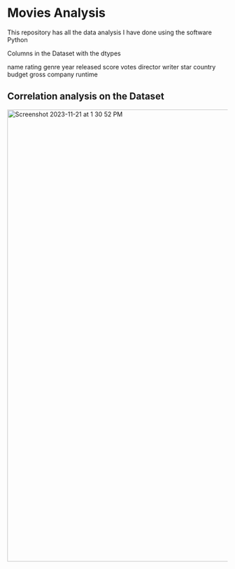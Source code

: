 # Movies Analysis
This repository has all the data analysis I have done using the software Python

Columns in the Dataset with the dtypes

name        rating       genre        year          released     score       votes       director     writer       star      country     budget      gross      company      runtime 
## Correlation analysis on the Dataset
<img width="1032" alt="Screenshot 2023-11-21 at 1 30 52 PM" src="https://github.com/Hiteshjr24/Python_data_Analysis/assets/80192881/70bf23cf-4141-45f2-af30-b9c48ed17c9c">







 
